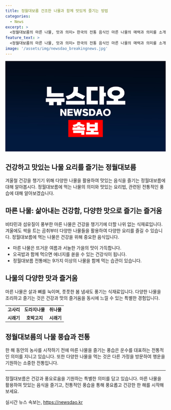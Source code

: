 ```yaml
---
title: 정월대보름 건조한 나물과 함께 맛있게 즐기는 방법
categories:
  - News
excerpt: >
  <정월대보름의 마른 나물, 맛과 의미> 한국의 전통 음식인 마른 나물의 매력과 의미를 소개한다. 정월대보름에 먹는 마른 나물은 바쁜 사회 속에서 깊은 뿌리를 찾는 이들의 마음을 달래주는 음식으로, 과거부터 이어져온 전통에 뿌리를 두고 있다. 마른 나물은 도다리, 꽃다지, 검은콩나물 등 다채로운 종류로 소개되며, 각각의 나물에는 특별한 의미와 민속적인 풍습이 담겨 있다. 이를 통해 정월대보름의 문화와 음식을 통해 우리의 뿌리와 정서를 전한다.
feature_text: >
  <정월대보름의 마른 나물, 맛과 의미> 한국의 전통 음식인 마른 나물의 매력과 의미를 소개한다. 정월대보름에 먹는 마른 나물은 바쁜 사회 속에서 깊은 뿌리를 찾는 이들의 마음을 달래주는 음식으로, 과거부터 이어져온 전통에 뿌리를 두고 있다. 마른 나물은 도다리, 꽃다지, 검은콩나물 등 다채로운 종류로 소개되며, 각각의 나물에는 특별한 의미와 민속적인 풍습이 담겨 있다. 이를 통해 정월대보름의 문화와 음식을 통해 우리의 뿌리와 정서를 전한다.
image: '/assets/img/newsdao_breakingnews.jpg'
---
```


<p><img src="/assets/img/newsdao_breakingnews.jpg" alt="ranknews 속보" /></p>

<h2 data-ke-size="size26">건강하고 맛있는 나물 요리를 즐기는 정월대보름</h2>

<p data-ke-size="size16">겨울철 건강을 챙기기 위해 다양한 나물을 활용하여 맛있는 음식을 즐기는 정월대보름에 대해 알아봅시다. 정월대보름에 먹는 나물의 의미와 맛있는 요리법, 관련된 전통적인 풍습에 대해 알아보겠습니다.</p>

<h2 data-ke-size="size24">마른 나물: 삶아내는 건강함, 다양한 맛으로 즐기는 즐거움</h2>

<p data-ke-size="size16">비타민과 섬유질이 풍부한 마른 나물은 건강을 챙기기에 더할 나위 없는 식재료입니다. 겨울에도 싹을 트는 곰취부터 다양한 나물들을 활용하여 다양한 요리를 즐길 수 있습니다. 정월대보름에 먹는 나물은 건강을 위해 중요한 음식입니다.</p>

<ul>
<li>마른 나물은 뜨거운 여름과 서늘한 가을의 맛이 가득합니다.</li>
<li>오곡밥과 함께 먹으면 에너지를 쏟을 수 있는 건강식이 됩니다.</li>
<li>정월대보름 전통에는 9가지 이상의 나물을 함께 먹는 습관이 있습니다.</li>
</ul> 

<h2 data-ke-size="size24">나물의 다양한 맛과 즐거움</h2>

<p data-ke-size="size16">마른 나물은 살과 뼈를 눅이며, 풋풋한 봄 냄새도 풍기는 식재료입니다. 다양한 나물을 조리하고 즐기는 것은 건강과 맛의 즐거움을 동시에 느낄 수 있는 특별한 경험입니다.</p>

<table>
<tr>
<td style="text-align: center; height: 17px;"><b>고사리</b></td>
<td style="text-align: center; height: 17px;"><b>도라지나물</b></td>
<td style="text-align: center; height: 17px;"><b>취나물</b></td>
</tr>
<tr>
<td style="text-align: center; height: 17px;"><b>시래기</b></td>
<td style="text-align: center; height: 17px;"><b>호박고지</b></td>
<td style="text-align: center; height: 17px;"><b>시래기</b></td>
</tr>
</table>

<h2 data-ke-size="size24">정월대보름의 나물 풍습과 전통</h2>

<p data-ke-size="size16">한 해 동안의 농사를 시작하기 전에 마른 나물을 즐기는 풍습은 운수를 대표하는 전통적인 의미를 지니고 있습니다. 또한 다양한 나물을 먹는 것은 다른 가정을 방문하여 행운을 기원하는 소중한 전통입니다.</p>

<hr>

<p data-ke-size="size16">정월대보름은 건강과 풍요로움을 기원하는 특별한 의미를 담고 있습니다. 마른 나물을 활용하여 맛있는 음식을 즐기고, 전통적인 풍습을 통해 풍요롭고 건강한 한 해를 시작해 보세요.</p>
실시간 뉴스 속보는, <a href="https://newsdao.kr" rel="dofollow">https://newsdao.kr</a>


